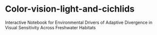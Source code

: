 # Color-vision-light-and-cichlids
Interactive Notebook for Environmental Drivers of Adaptive Divergence in Visual Sensitivity Across Freshwater Habitats
